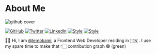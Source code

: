 # About Me
![github cover](https://user-images.githubusercontent.com/44605554/170289001-48b84f31-f737-4a2e-aad1-9a012614e5ef.png)

[![GitHub](https://img.shields.io/badge/GitHub-%40lemokami-239a3b.svg)](https://github.com/lemokami)
[![Twitter](https://img.shields.io/badge/Twitter-%40lemokami-58a1f2.svg)](https://twitter.com/lemokami)
[![LinkedIn](https://img.shields.io/badge/Linked-in-0c66c3.svg)](https://www.linkedin.com/in/lemokami/)
[![Style](https://img.shields.io/badge/Dark%20Mode-111111.svg#gh-dark-mode-only)](https://github.com/settings/appearance#gh-dark-mode-only)
[![Style](https://img.shields.io/badge/Light%20Mode-efefef.svg#gh-light-mode-only)](https://github.com/settings/appearance#gh-light-mode-only)


👋🏻 Hi, I am [@lemokami](https://github.com/lemokami), a Frontend Web Developer residing in 🇮🇳 . I use my spare time to make that 👇🏻 contribution graph 🟢 (green)

